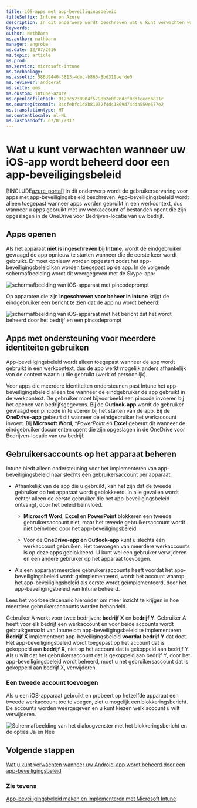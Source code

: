 ```yaml
---
title: iOS-apps met app-beveiligingsbeleid
titleSuffix: Intune on Azure
description: In dit onderwerp wordt beschreven wat u kunt verwachten wanneer uw iOS-app wordt beheerd door een app-beveiligingsbeleid.
keywords: 
author: NathBarn
ms.author: nathbarn
manager: angrobe
ms.date: 12/07/2016
ms.topic: article
ms.prod: 
ms.service: microsoft-intune
ms.technology: 
ms.assetid: 586d9440-3813-4dec-b865-8bd319befde0
ms.reviewer: andcerat
ms.suite: ems
ms.custom: intune-azure
ms.openlocfilehash: 912bc5230904f5798b2e0026dcf0dd1cecdb811c
ms.sourcegitcommit: 34cfebfc1d8b81032f4d41869d74dda559e677e2
ms.translationtype: HT
ms.contentlocale: nl-NL
ms.lasthandoff: 07/01/2017
---
```

# <a name="what-to-expect-when-your-ios-app-is-managed-by-app-protection-policies"></a>Wat u kunt verwachten wanneer uw iOS-app wordt beheerd door een app-beveiligingsbeleid
[!INCLUDE[azure_portal](./includes/azure_portal.md)] In dit onderwerp wordt de gebruikerservaring voor apps met app-beveiligingsbeleid beschreven. App-beveiligingsbeleid wordt alleen toegepast wanneer apps worden gebruikt in een werkcontext, dus wanneer u apps gebruikt met uw werkaccount of bestanden opent die zijn opgeslagen in de OneDrive voor Bedrijven-locatie van uw bedrijf.
##  <a name="accessing-apps"></a>Apps openen

Als het apparaat **niet is ingeschreven bij Intune**, wordt de eindgebruiker gevraagd de app opnieuw te starten wanneer die de eerste keer wordt gebruikt.  Er moet opnieuw worden opgestart zodat het app-beveiligingsbeleid kan worden toegepast op de app. In de volgende schermafbeelding wordt dit weergegeven met de Skype-app:


![schermafbeelding van iOS-apparaat met pincodeprompt](./media/ios-pin-prompt.png)

Op apparaten die zijn **ingeschreven voor beheer in Intune** krijgt de eindgebruiker een bericht te zien dat de app nu wordt beheerd:

![schermafbeelding van iOS-apparaat met het bericht dat het wordt beheerd door het bedrijf en een pincodeprompt](./media/ios-managed-devices-pin-prompt.png)

##  <a name="using-apps-with-multi-identity-support"></a>Apps met ondersteuning voor meerdere identiteiten gebruiken

App-beveiligingsbeleid wordt alleen toegepast wanneer de app wordt gebruikt in een werkcontext, dus de app werkt mogelijk anders afhankelijk van de context waarin u die gebruikt (werk of persoonlijk).  

Voor apps die meerdere identiteiten ondersteunen past Intune het app-beveiligingsbeleid alleen toe wanneer de eindgebruiker de app gebruikt in de werkcontext.  De gebruiker moet bijvoorbeeld een pincode invoeren bij het openen van bedrijfsgegevens.  Bij de **Outlook-app** wordt de gebruiker gevraagd een pincode in te voeren bij het starten van de app. Bij de **OneDrive-app** gebeurt dit wanneer de eindgebruiker het werkaccount invoert.  Bij **Microsoft Word**, **PowerPoint* en **Excel** gebeurt dit wanneer de eindgebruiker documenten opent die zijn opgeslagen in de OneDrive voor Bedrijven-locatie van uw bedrijf.
##  <a name="managing-user-accounts-on-the-device"></a>Gebruikersaccounts op het apparaat beheren

Intune biedt alleen ondersteuning voor het implementeren van app-beveiligingsbeleid naar slechts één gebruikersaccount per apparaat.

* Afhankelijk van de app die u gebruikt, kan het zijn dat de tweede gebruiker op het apparaat wordt geblokkeerd. In alle gevallen wordt echter alleen de eerste gebruiker die het app-beveiligingsbeleid ontvangt, door het beleid beïnvloed.
  * **Microsoft Word**, **Excel** en **PowerPoint** blokkeren een tweede gebruikersaccount niet, maar het tweede gebruikersaccount wordt niet beïnvloed door het app-beveiligingsbeleid.  

  * Voor de **OneDrive-app en Outlook-app** kunt u slechts één werkaccount gebruiken.  Het toevoegen van meerdere werkaccounts is op deze apps geblokkeerd.  U kunt wel een gebruiker verwijderen en een andere gebruiker op het apparaat toevoegen.

* Als een apparaat meerdere gebruikersaccounts heeft voordat het app-beveiligingsbeleid wordt geïmplementeerd, wordt het account waarop het app-beveiligingsbeleid als eerste wordt geïmplementeerd, door het app-beveiligingsbeleid van Intune beheerd.


Lees het voorbeeldscenario hieronder om meer inzicht te krijgen in hoe meerdere gebruikersaccounts worden behandeld.

Gebruiker A werkt voor twee bedrijven: **bedrijf X** en **bedrijf Y**. Gebruiker A heeft voor elk bedrijf een werkaccount en voor beide accounts wordt gebruikgemaakt van Intune om app-beveiligingsbeleid te implementeren. **Bedrijf X** implementeert app-beveiligingsbeleid **voordat** **bedrijf Y** dat doet. Het app-beveiligingsbeleid wordt toegepast op het account dat is gekoppeld aan **bedrijf X**, niet op het account dat is gekoppeld aan bedrijf Y. Als u wilt dat het gebruikersaccount dat is gekoppeld aan bedrijf Y, door het app-beveiligingsbeleid wordt beheerd, moet u het gebruikersaccount dat is gekoppeld aan bedrijf X, verwijderen.
### <a name="adding-a-second-account"></a>Een tweede account toevoegen

Als u een iOS-apparaat gebruikt en probeert op hetzelfde apparaat een tweede werkaccount toe te voegen, ziet u mogelijk een blokkeringsbericht.  De accounts worden weergegeven en u kunt kiezen welk account u wilt verwijderen.

![Schermafbeelding van het dialoogvenster met het blokkeringsbericht en de opties Ja en Nee](./media/ios-switch-user.PNG)

## <a name="next-steps"></a>Volgende stappen
[Wat u kunt verwachten wanneer uw Android-app wordt beheerd door een app-beveiligingsbeleid](app-protection-enabled-apps-android.md)
### <a name="see-also"></a>Zie tevens
[App-beveiligingsbeleid maken en implementeren met Microsoft Intune](app-protection-policies.md)
